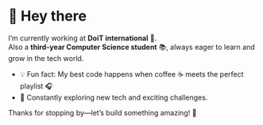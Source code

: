 # 🌟 Hey there
I’m currently working at **DoiT international** 🚀.  
Also a **third-year Computer Science student** 📚, always eager to learn and grow in the tech world.

- 💡 Fun fact: My best code happens when coffee ☕ meets the perfect playlist 🎧
- 🌱 Constantly exploring new tech and exciting challenges.

Thanks for stopping by—let’s build something amazing! 🌟
